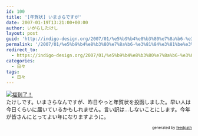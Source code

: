```yaml
---
id: 100
title: '[年賀状] いまさらですが'
date: 2007-01-19T13:21:00+00:00
author: いがらしたけし
layout: post
guid: 'http://indigo-design.org/2007/01/%e5%b9%b4%e8%b3%80%e7%8a%b6-%e3%81%84%e3%81%be%e3%81%95%e3%82%89%e3%81%a7%e3%81%99%e3%81%8c/'
permalink: '/2007/01/%e5%b9%b4%e8%b3%80%e7%8a%b6-%e3%81%84%e3%81%be%e3%81%95%e3%82%89%e3%81%a7%e3%81%99%e3%81%8c/'
redirect_to:
  - https://indigo-design.org/2007/01/%e5%b9%b4%e8%b3%80%e7%8a%b6-%e3%81%84%e3%81%be%e3%81%95%e3%82%89%e3%81%a7%e3%81%99%e3%81%8c/
categories:
  - 日々
tags:
  - 日々
---
```

<a href="http://blog-imgs-29.fc2.com/a/r/m/armadillo75/070119daofu.jpg" target="_blank"><img src="http://blog-imgs-29.fc2.com/a/r/m/armadillo75/070119daofu.jpg" alt="福到了！" border="0"></a><br />たけしです。いまさらなんですが、昨日やっと年賀状を投函しました。早い人は今日くらいに届いているかもしれません。言い訳は…しないことにします。今年が皆さんにとってよい年になりますように。
<div style="text-align: right;font-size: 10px">
&nbsp;&nbsp;<span>generated by <a href="http://feedpath.jp">feedpath</a></span>
</div>